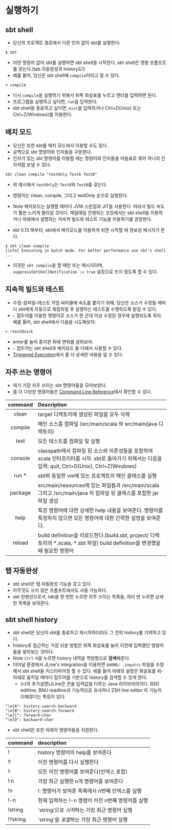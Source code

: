 # 실행하기



## sbt shell
- 당신의 프로젝트 경로에서 다른 인자 없이 sbt를 실행한다:
```shell
$ sbt
```

- 어떤 명령어 없이 sbt를 실행하면 sbt shell을 시작한다. sbt shell은 명령 프롬프트를 갖는다.(tab 자동완성과 history도!)
- 예를 들어, 당신은 sbt shell에 `compile`이라고 칠 수 있다.
```shell
> compile
```
- 다시 `compile`을 실행하기 위해서 위쪽 화살표를 누르고 엔터를 입력하면 된다.
- 프로그램을 실행하고 싶다면, `run`을 입력한다.
- sbt shell을 종료하고 싶다면, `exit`을 입력하거나 Ctrl+D(Unix) 또는 Ctrl+Z(Windows)를 이용한다.

## 배치 모드
- 당신은 또한 sbt를 배치 모드에서 이용할 수도 있다.
- 공백으로 sbt 명령어와 인자들을 구분한다.
- 인자가 있는 sbt 명령어를 이용할 때는 명령어와 인자들을 따옴표로 묶어 하나의 인자처럼 보낼 수 있다:
```shell
sbt clean compile "testOnly TestA TestB"
```
- 위 예시에서 `testOnly`는 `TestA`와 `TestB`를 갖는다.
- 명령어는 clean, compile, 그리고 testOnly 순으로 실행된다.

- *Note* 배치모드는 실행할 때마다 JVM 스핀업과 JIT을 사용한다. 따라서 빌드 속도가 훨씬 느리게 돌아갈 것이다. 매일매일 진행되는 코딩에서는 sbt shell을 이용하거나 아래에서 설명하는 지속적 빌드와 테스트 기능을 이용하기를 권장한다.

- sbt 0.13.16부터, sbt에서 배치모드를 이용하게 되면 시작할 때 정보성 메시지가 뜬다.
```shell
$ sbt clean compile
[info] Executing in batch mode. For better performance use sbt's shell
...
```
- 이것은 `sbt compile`을 할 때만 뜨는 메시지이며, `suppressSbtShellNotification := true` 설정으로 뜨지 않도록 할 수 있다.


## 지속적 빌드와 테스트
- 수정-컴파일-테스트 작업 싸이클에 속도를 붙이기 위해, 당신은 소스가 수정될 때마다 sbt에게 자동으로 재컴파일 후 실행하는 테스트를 수행하도록 맡길 수 있다.
- `~` 접두어를 이용한 명령어로 소스가 한 군데 이상 수정된 경우에 실행되도록 하자. 예를 들어, sbt shell에서 다음을 시도해보자:
```shell
> ~testQuick
```
- enter를 눌러 중지한 뒤에 변화를 살펴보자.
- `~` 접두어는 sbt shell과 배치모드 둘 다에서 사용할 수 있다.
- [Triggered Execution](https://www.scala-sbt.org/1.x/docs/Triggered-Execution.html)에서 좀 더 상세한 내용을 알 수 있다.


## 자주 쓰는 명령어
- 여기 가장 자주 쓰이는 sbt 명령어들을 모아보았다.
- 좀 더 다양한 명령어들은 [Command Line Reference](https://www.scala-sbt.org/1.x/docs/Command-Line-Reference.html)에서 확인할 수 있다.


| command | Description|
|:---:|:---|
|clean | target 디렉토리에 생성된 파일을 모두 삭제 |
|compile | 메인 소스를 컴파일 (src/main/scala 와 src/main/java 디렉토리)
| test | 모든 테스트를 컴파일 및 실행 |
| console | classpath에서 컴파일 된 소스와 의존성들을 포함하여 scala 인터프리터를 시작. sbt로 돌아가기 위해서는 다음을 입력: quit, Ctrl+D(Unix), Ctrl+Z(Windows) |
| run <argument>*| sbt와 동일한 vm에 있는 프로젝트의 메인 클래스를 실행 |
| package | src/main/resources에 있는 파일들과 /src/main/scala 그리고 /src/main/java 의 컴파일 된 클래스를 포함한 jar 파일 생성 |
| help <command> | 특정 명령어에 대한 상세한 help 내용을 보여준다. 명령어를 특정하지 않으면 모든 명령어에 대한 간략한 설명을 보여준다. |
| reload | build definition을 리로드한다.(build.sbt, project/ 디렉토리의 *.scala, *.sbt 파일) build definition을 변경했을 때 필요한 명령어 |

## 탭 자동완성
- sbt shell은 탭 자동완성 기능을 갖고 있다.
- 아무것도 쓰지 않은 프롬프트에서도 사용 가능하다.
- sbt 컨벤션으로서, tab을 한 번만 누르면 자주 쓰이는 목록을, 여러 번 누르면 상세한 목록을 보여준다.

## sbt shell history
- sbt shell은 당신이 sbt를 종료하고 재시작하더라도 그 전의 history를 기억하고 있다.
- history로 접근하는 가장 쉬운 방법은 위쪽 화살표를 눌러 이전에 입력했던 명령어들을 찾아보는 것이다.
- *Note* `Ctrl-R`을 누르면 history 내역을 역방향으로 **검색**해준다.
- 터미널 환경에서 JLine's integration을 이용하면 `$HOME/ .inputrc` 파일을 수정해서 sbt shell을 커스터마이징 할 수 있다. 예를 들어 아래의 설정은 화살표를 위-아래로 움직일 때마다 접두어를 기반으로 history를 검색할 수 있게 한다.
    - (나의 추가설명)JLine은 콘솔 입력값을 다루는 Java 라이브러리이다. BSD editline, BNU readline과 기능적으로 유사하나 ZSH line editor 의 기능이 더해졌다는 특징이 있다.
```shell
"\e[A": history-search-backward
"\e[B": history-search-forward
"\e[C": forward-char
"\e[D": backward-char
```

- sbt shell은 또한 아래의 명령어들을 지원한다.

|command|description|
|:---|:---|
|!|history 명령어의 help를 보여준다|
|!!|이전 명령어를 다시 실행한다|
|!:|모든 이전 명령어를 보여준다(인덱스 포함)|
|!:n| 가장 최근 실행한 n개 명령어를 보여준다|
|!n|!: 명령어가 보여준 목록에서 n번째 인덱스를 실행|
|!-n|현재 입력하는 !-n 명령어 이전 n번째 명령어를 실행|
|!string|'string'으로 *시작*하는 가장 최근 명령어 실행|
|!?string|'string'을 *포함*하는 가장 최근 명령어 실행|
